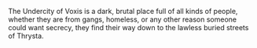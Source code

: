 The Undercity of Voxis is a dark, brutal place full of all kinds of people, whether they are from gangs, homeless, or any other reason someone could want secrecy, they find their way down to the lawless buried streets of Thrysta. 